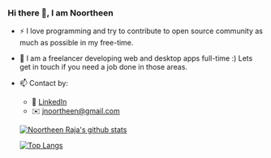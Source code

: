 ### Hi there 👋, I am Noortheen

<!--
**jnoortheen/jnoortheen** is a ✨ _special_ ✨ repository because its `README.md` (this file) appears on your GitHub profile.

Here are some ideas to get you started:

- 🔭 I’m currently working on ...
- 🌱 I’m currently learning ...
- 👯 I’m looking to collaborate on ...
- 🤔 I’m looking for help with ...
- 💬 Ask me about ...
- 📫 How to reach me: ...
- 😄 Pronouns: ...
- ⚡ Fun fact: ...
-->

- ⚡ I love programming and try to contribute to open source community as much as possible in my free-time.
- 💼 I am a freelancer developing web and desktop apps full-time :) Lets get in touch if you need a job done in those areas. 
- 📫 Contact by: 
  - :office: [LinkedIn](https://www.linkedin.com/in/jnoortheen/)
  - :envelope: jnoortheen@gmail.com
  
  [![Noortheen Raja's github stats](https://github-readme-stats.vercel.app/api?username=jnoortheen&show_icons=true)](https://github.com/anuraghazra/github-readme-stats)
  
  [![Top Langs](https://github-readme-stats.vercel.app/api/top-langs/?username=jnoortheen&langs_count=10&layout=compact)](https://github.com/anuraghazra/github-readme-stats)
